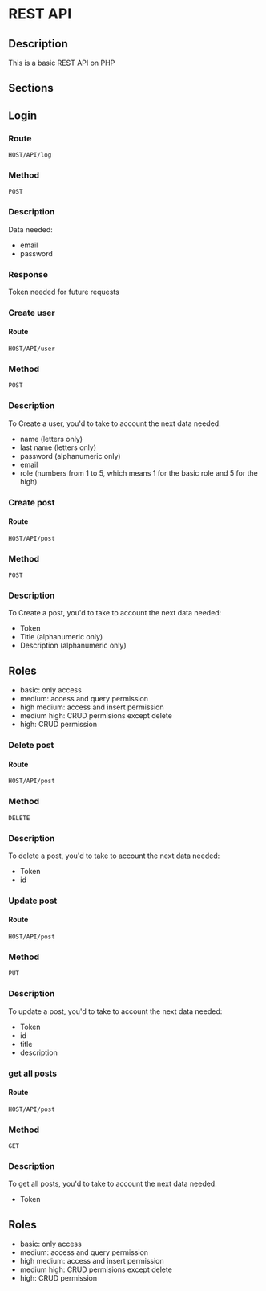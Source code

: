 # REST API
## Description
This is a basic REST API on PHP

## Sections
## Login
### Route
`HOST/API/log`

### Method
`POST`

### Description
Data needed:
- email
- password

### Response
Token needed for future requests

### Create user
#### Route
`HOST/API/user`

### Method
`POST`

### Description
To Create a user, you'd to take to account the next data needed:
- name (letters only)
- last name (letters only)
- password (alphanumeric only)
- email
- role (numbers from 1 to 5, which means 1 for the basic role and 5 for the high)

### Create post
#### Route
`HOST/API/post`

### Method
`POST`

### Description
To Create a post, you'd to take to account the next data needed:
- Token
- Title (alphanumeric only)
- Description (alphanumeric only)


## Roles
- basic: only access
- medium: access and query permission
- high medium: access and insert permission
- medium high: CRUD permisions except delete
- high: CRUD permission

### Delete post
#### Route
`HOST/API/post`

### Method
`DELETE`

### Description
To delete a post, you'd to take to account the next data needed:
- Token
- id

### Update post
#### Route
`HOST/API/post`

### Method
`PUT`

### Description
To update a post, you'd to take to account the next data needed:
- Token
- id
- title
- description

### get all posts
#### Route
`HOST/API/post`

### Method
`GET`

### Description
To get all posts, you'd to take to account the next data needed:
- Token


## Roles
- basic: only access
- medium: access and query permission
- high medium: access and insert permission
- medium high: CRUD permisions except delete
- high: CRUD permission